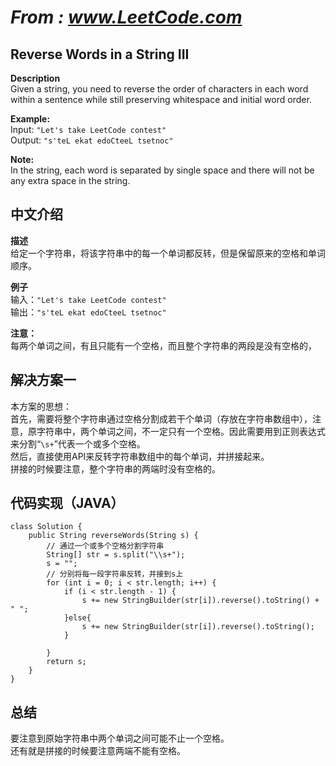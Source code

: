 # *From : www.LeetCode.com*
## Reverse Words in a String III
**Description**  
Given a string, you need to reverse the order of characters in each word within a sentence while still preserving whitespace and initial word order. 
 
**Example:**  
Input: `"Let's take LeetCode contest"`  
Output: `"s'teL ekat edoCteeL tsetnoc"`  

**Note:**  
In the string, each word is separated by single space and there will not be any extra space in the string.

## 中文介绍  
**描述**  
给定一个字符串，将该字符串中的每一个单词都反转，但是保留原来的空格和单词顺序。  
 
**例子**  
输入：`"Let's take LeetCode contest"`    
输出：`"s'teL ekat edoCteeL tsetnoc"`  

**注意：**  
每两个单词之间，有且只能有一个空格，而且整个字符串的两段是没有空格的，
## 解决方案一
本方案的思想：  
首先，需要将整个字符串通过空格分割成若干个单词（存放在字符串数组中），注意，原字符串中，两个单词之间，不一定只有一个空格。因此需要用到正则表达式来分割“`\s+`”代表一个或多个空格。  
然后，直接使用API来反转字符串数组中的每个单词，并拼接起来。  
拼接的时候要注意，整个字符串的两端时没有空格的。
## 代码实现（JAVA）
	class Solution {
	    public String reverseWords(String s) {
	        // 通过一个或多个空格分割字符串
			String[] str = s.split("\\s+");
			s = "";
			// 分别将每一段字符串反转，并接到s上
			for (int i = 0; i < str.length; i++) {
				if (i < str.length - 1) {
					s += new StringBuilder(str[i]).reverse().toString() + " ";
				}else{
					s += new StringBuilder(str[i]).reverse().toString();
				}
				
			}
	        return s;
	    }
	}
## 总结  
要注意到原始字符串中两个单词之间可能不止一个空格。  
还有就是拼接的时候要注意两端不能有空格。